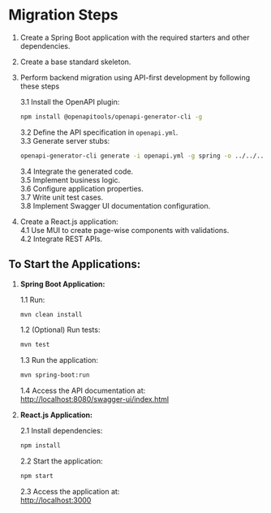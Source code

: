 
# Migration Steps

1. Create a Spring Boot application with the required starters and other dependencies.
2. Create a base standard skeleton.
3. Perform backend migration using API-first development by following these steps
   
   3.1 Install the OpenAPI plugin:  
   ```bash
   npm install @openapitools/openapi-generator-cli -g
   ```
   3.2 Define the API specification in `openapi.yml`.  
   3.3 Generate server stubs:  
   ```bash
   openapi-generator-cli generate -i openapi.yml -g spring -o ../../../target/
   ```
   3.4 Integrate the generated code.  
   3.5 Implement business logic.  
   3.6 Configure application properties.  
   3.7 Write unit test cases.  
   3.8 Implement Swagger UI documentation configuration.

4. Create a React.js application:  
   4.1 Use MUI to create page-wise components with validations.  
   4.2 Integrate REST APIs.

## To Start the Applications:

1. **Spring Boot Application:**
   
   1.1 Run:  
   ```bash
   mvn clean install
   ```  
   1.2 (Optional) Run tests:  
   ```bash
   mvn test
   ```  
   1.3 Run the application:  
   ```bash
   mvn spring-boot:run
   ```  
   1.4 Access the API documentation at:  
   [http://localhost:8080/swagger-ui/index.html](http://localhost:8080/swagger-ui/index.html)


2. **React.js Application:**
   
   2.1 Install dependencies:  
   ```bash
   npm install
   ```  
   2.2 Start the application:  
   ```bash
   npm start
   ```  
   2.3 Access the application at:  
   [http://localhost:3000](http://localhost:3000)
